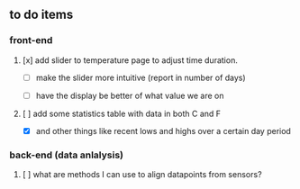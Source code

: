 


## to do items



### front-end


1. [x] add slider to temperature page to adjust time duration.
   - [ ] make the slider more intuitive (report in number of days)
   - [ ] have the display be better of what value we are on


2. [ ] add some statistics table with data in both C and F
   - [x] and other things like recent lows and highs over a certain day period




### back-end (data anlalysis)

1. [ ] what are methods I can use to align datapoints from sensors?
